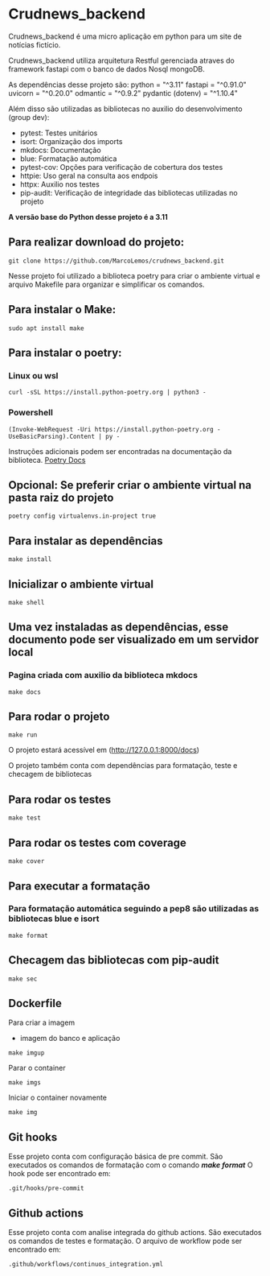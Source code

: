 # Crudnews_backend

Crudnews_backend é uma micro aplicação em python para um site de notícias fictício.

Crudnews_backend utiliza arquitetura Restful gerenciada atraves do framework fastapi com o banco de dados Nosql mongoDB.


As dependências desse projeto são:
python = "^3.11"
fastapi = "^0.91.0"
uvicorn = "^0.20.0"
odmantic = "^0.9.2"
pydantic (dotenv) = "^1.10.4"

Além disso são utilizadas as bibliotecas no auxilio do desenvolvimento (group dev):
- pytest: Testes unitários
- isort: Organização dos imports
- mkdocs: Documentação
- blue: Formatação automática
- pytest-cov: Opções para verificação de cobertura dos testes
- httpie: Uso geral na consulta aos endpois
- httpx: Auxilio nos testes
- pip-audit: Verificação de integridade das bibliotecas utilizadas no projeto

**A versão base do Python desse projeto é a 3.11**

## Para realizar download do projeto:
~~~
git clone https://github.com/MarcoLemos/crudnews_backend.git
~~~

Nesse projeto foi utilizado a biblioteca poetry para criar o ambiente virtual e arquivo Makefile para organizar e simplificar os comandos.

## Para instalar o Make:

~~~
sudo apt install make
~~~

## Para instalar o poetry:

### Linux ou wsl
~~~
curl -sSL https://install.python-poetry.org | python3 -
~~~

### Powershell
~~~
(Invoke-WebRequest -Uri https://install.python-poetry.org -UseBasicParsing).Content | py -
~~~
Instruções adicionais podem ser encontradas na documentação da biblioteca. [Poetry Docs](https://python-poetry.org/docs/)

## Opcional: Se preferir criar o ambiente virtual na pasta raiz do projeto
~~~
poetry config virtualenvs.in-project true
~~~

## Para instalar as dependências 
~~~
make install
~~~

## Inicializar o ambiente virtual

~~~
make shell
~~~

## Uma vez instaladas as dependências, esse documento pode ser visualizado em um servidor local

### Pagina criada com auxilio da biblioteca mkdocs
~~~
make docs
~~~

## **Para rodar o projeto**

~~~
make run
~~~

O projeto estará acessível em (http://127.0.0.1:8000/docs)

O projeto também conta com dependências para formatação, teste e checagem de bibliotecas

## Para rodar os testes

~~~
make test
~~~

## Para rodar os testes com coverage

~~~
make cover
~~~

## Para executar a formatação 

### Para formatação automática seguindo a pep8 são utilizadas as bibliotecas blue e isort

~~~
make format
~~~

## Checagem das bibliotecas com pip-audit

~~~
make sec
~~~

## Dockerfile

Para criar a imagem
- imagem do banco e aplicação
~~~
make imgup
~~~

Parar o container

~~~
make imgs
~~~


Iniciar o container novamente

~~~
make img
~~~

## Git hooks

Esse projeto conta com configuração básica de pre commit. São executados os comandos de formatação com o comando ***make format***
O hook pode ser encontrado em:

~~~
.git/hooks/pre-commit
~~~

## Github actions

Esse projeto conta com analise integrada do github actions. São executados os comandos de testes e formatação. 
O arquivo de workflow pode ser encontrado em:

~~~
.github/workflows/continuos_integration.yml
~~~
